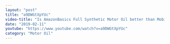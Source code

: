 ```yaml
---
layout: "post"
title: "a9DWGtXpYUc"
video-title: "Is AmazonBasics Full Synthetic Motor Oil better than Mobil 1? Let's find out!"
date: "2019-02-11"
youtube: "https://www.youtube.com/watch?v=a9DWGtXpYUc"
category: "Motor Oil"
---
```

<div class="space-y-1"></div>